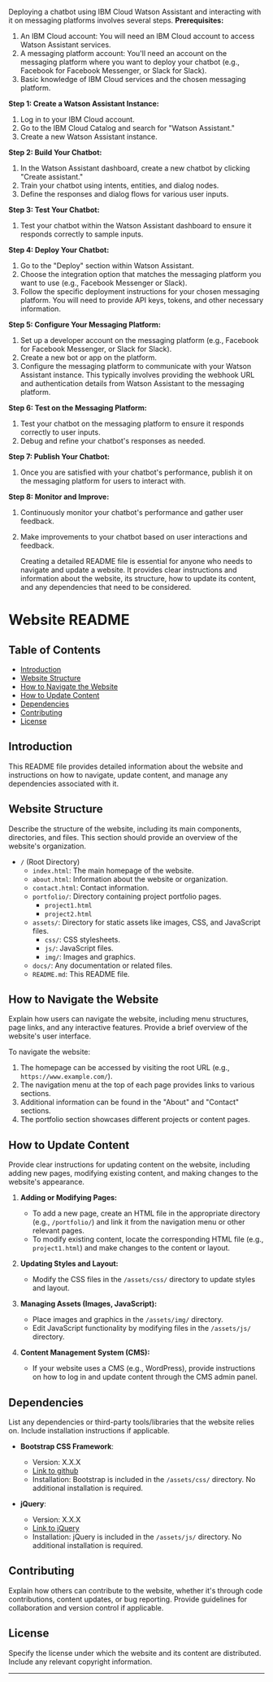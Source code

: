 Deploying a chatbot using IBM Cloud Watson Assistant and interacting with it on messaging platforms involves several steps. 
**Prerequisites:**
1. An IBM Cloud account: You will need an IBM Cloud account to access Watson Assistant services.
2. A messaging platform account: You'll need an account on the messaging platform where you want to deploy your chatbot (e.g., Facebook for Facebook Messenger, or Slack for Slack).
3. Basic knowledge of IBM Cloud services and the chosen messaging platform.

**Step 1: Create a Watson Assistant Instance:**
1. Log in to your IBM Cloud account.
2. Go to the IBM Cloud Catalog and search for "Watson Assistant."
3. Create a new Watson Assistant instance.

**Step 2: Build Your Chatbot:**
1. In the Watson Assistant dashboard, create a new chatbot by clicking "Create assistant."
2. Train your chatbot using intents, entities, and dialog nodes.
3. Define the responses and dialog flows for various user inputs.

**Step 3: Test Your Chatbot:**
1. Test your chatbot within the Watson Assistant dashboard to ensure it responds correctly to sample inputs.

**Step 4: Deploy Your Chatbot:**
1. Go to the "Deploy" section within Watson Assistant.
2. Choose the integration option that matches the messaging platform you want to use (e.g., Facebook Messenger or Slack).
3. Follow the specific deployment instructions for your chosen messaging platform. You will need to provide API keys, tokens, and other necessary information.

**Step 5: Configure Your Messaging Platform:**
1. Set up a developer account on the messaging platform (e.g., Facebook for Facebook Messenger, or Slack for Slack).
2. Create a new bot or app on the platform.
3. Configure the messaging platform to communicate with your Watson Assistant instance. This typically involves providing the webhook URL and authentication details from Watson Assistant to the messaging platform.

**Step 6: Test on the Messaging Platform:**
1. Test your chatbot on the messaging platform to ensure it responds correctly to user inputs.
2. Debug and refine your chatbot's responses as needed.

**Step 7: Publish Your Chatbot:**
1. Once you are satisfied with your chatbot's performance, publish it on the messaging platform for users to interact with.

**Step 8: Monitor and Improve:**
1. Continuously monitor your chatbot's performance and gather user feedback.
2. Make improvements to your chatbot based on user interactions and feedback.

   Creating a detailed README file is essential for anyone who needs to navigate and update a website. It provides clear instructions and information about the website, its structure, how to update its content, and any dependencies that need to be considered. 
# Website README

## Table of Contents
- [Introduction](#introduction)
- [Website Structure](#website-structure)
- [How to Navigate the Website](#how-to-navigate-the-website)
- [How to Update Content](#how-to-update-content)
- [Dependencies](#dependencies)
- [Contributing](#contributing)
- [License](#license)

## Introduction

This README file provides detailed information about the website and instructions on how to navigate, update content, and manage any dependencies associated with it. 

## Website Structure

Describe the structure of the website, including its main components, directories, and files. This section should provide an overview of the website's organization.

- `/` (Root Directory)
  - `index.html`: The main homepage of the website.
  - `about.html`: Information about the website or organization.
  - `contact.html`: Contact information.
  - `portfolio/`: Directory containing project portfolio pages.
    - `project1.html`
    - `project2.html`
  - `assets/`: Directory for static assets like images, CSS, and JavaScript files.
    - `css/`: CSS stylesheets.
    - `js/`: JavaScript files.
    - `img/`: Images and graphics.
  - `docs/`: Any documentation or related files.
  - `README.md`: This README file.

## How to Navigate the Website

Explain how users can navigate the website, including menu structures, page links, and any interactive features. Provide a brief overview of the website's user interface.

To navigate the website:
1. The homepage can be accessed by visiting the root URL (e.g., `https://www.example.com/`).
2. The navigation menu at the top of each page provides links to various sections.
3. Additional information can be found in the "About" and "Contact" sections.
4. The portfolio section showcases different projects or content pages.

## How to Update Content

Provide clear instructions for updating content on the website, including adding new pages, modifying existing content, and making changes to the website's appearance.

1. **Adding or Modifying Pages:**
   - To add a new page, create an HTML file in the appropriate directory (e.g., `/portfolio/`) and link it from the navigation menu or other relevant pages.
   - To modify existing content, locate the corresponding HTML file (e.g., `project1.html`) and make changes to the content or layout.

2. **Updating Styles and Layout:**
   - Modify the CSS files in the `/assets/css/` directory to update styles and layout.

3. **Managing Assets (Images, JavaScript):**
   - Place images and graphics in the `/assets/img/` directory.
   - Edit JavaScript functionality by modifying files in the `/assets/js/` directory.

4. **Content Management System (CMS):**
   - If your website uses a CMS (e.g., WordPress), provide instructions on how to log in and update content through the CMS admin panel.

## Dependencies

List any dependencies or third-party tools/libraries that the website relies on. Include installation instructions if applicable.

- **Bootstrap CSS Framework**:
  - Version: X.X.X
  - [Link to github](https://github.com/hema006/Naan_Mudhalvan_Cloud/edit/main/README.md)
  - Installation: Bootstrap is included in the `/assets/css/` directory. No additional installation is required.

- **jQuery**:
  - Version: X.X.X
  - [Link to jQuery](https://jquery.com)
  - Installation: jQuery is included in the `/assets/js/` directory. No additional installation is required.

## Contributing

Explain how others can contribute to the website, whether it's through code contributions, content updates, or bug reporting. Provide guidelines for collaboration and version control if applicable.

## License

Specify the license under which the website and its content are distributed. Include any relevant copyright information.

---


